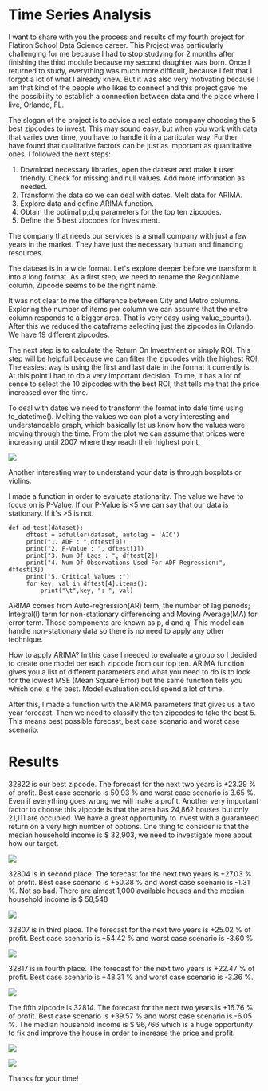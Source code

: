 
# Time Series Analysis

I want to share with you the process and results of my fourth project for Flatiron School Data Science career.
This Project was particularly challenging for me because I had to stop studying for 2 months after finishing the third module because my second daughter was born. Once I returned to study, everything was much more difficult, because I felt that I forgot a lot of what I already knew. But it was also very motivating because I am that kind of the people who likes to connect and this project gave me the possibility to establish a connection between data and the place where I live, Orlando, FL.

The slogan of the project is to advise a real estate company choosing the 5 best zipcodes to invest. This may sound easy, but when you work with data that varies over time, you have to handle it in a particular way. Further, I have found that qualitative factors can be just as important as quantitative ones. I followed the next steps:

1. Download necessary libraries, open the dataset and make it user friendly. Check for missing and null values. Add more information as needed.
2. Transform the data so we can deal with dates. Melt data for ARIMA.
3. Explore data and define ARIMA function.
4. Obtain the optimal p,d,q parameters for the top ten zipcodes.
5. Define the 5 best zipcodes for investment.

The company that needs our services is a small company with just a few years in the market. They have just the necessary human and financing resources.


The dataset is in a wide format. Let's explore deeper before we transform it into a long format. As a first step, we need to rename the RegionName column, Zipcode seems to be the right name.

It was not clear to me the difference between City and Metro columns. Exploring the number of items per column we can assume that the metro column responds to a bigger area. That is very easy using value_counts(). After this we reduced the dataframe selecting just the zipcodes in Orlando. We have 19 different zipcodes.

The next step is to calculate the Return On Investment or simply ROI. This step will be helpfull because we can filter the zipcodes with the highest ROI. The easiest way is using the first and last date in the format it currently is. At this point I had to do a very important decision. To me, it has a lot of sense to select the 10 zipcodes with the best ROI, that tells me that the price increased over the time.

To deal with dates we need to transform the format into date time using to_datetime().
Melting the values we can plot a very interesting and understandable graph, which basically let us know how the values were moving through the time. From the plot we can assume that prices were increasing until 2007 where they reach their highest point.

![](https://imgur.com/tAHH9xd)

Another interesting way to understand your data is through boxplots or violins.

I made a function in order to evaluate stationarity. The value we have to focus on is P-Value. If our P-Value is <5 we can say that our data is stationary. If it's >5 is not.

```
def ad_test(dataset):
     dftest = adfuller(dataset, autolag = 'AIC')
     print("1. ADF : ",dftest[0])
     print("2. P-Value : ", dftest[1])
     print("3. Num Of Lags : ", dftest[2])
     print("4. Num Of Observations Used For ADF Regression:",      dftest[3])
     print("5. Critical Values :")
     for key, val in dftest[4].items():
         print("\t",key, ": ", val)
```

ARIMA comes from Auto-regression(AR) term, the number of lag periods; Integral(I) term for non-stationary differencing and Moving Average(MA) for error term. Those components are known as p, d and q. This model can handle non-stationary data so there is no need to apply any other technique.

How to apply ARIMA? In this case I needed to evaluate a group so I decided to create one model per each zipcode from our top ten. ARIMA function gives you a list of different parameters and what you need to do is to look for the lowest MSE (Mean Square Error) but the same function tells you which one is the best. Model evaluation could spend a lot of time. 

After this, I made a function with the ARIMA parameters that gives us a two year forecast. 
Then we need to classify the ten zipcodes to take the best 5. This means best possible forecast, best case scenario and worst case scenario.


# Results

32822 is our best zipcode. The forecast for the next two years is +23.29 % of profit. Best case scenario is 50.93 % and worst case scenario is 3.65 %. Even if everything goes wrong we will make a profit. Another very important factor to choose this zipcode is that the area has 24,862 houses but only 21,111 are occupied. We have a great opportunity to invest with a guaranteed return on a very high number of options. One thing to consider is that the median household income is $ 32,903, we need to investigate more about how our target.

![](https://i.imgur.com/kUNM13I.png)

32804 is in second place. The forecast for the next two years is +27.03 % of profit. Best case scenario is +50.38 % and worst case scenario is -1.31 %. Not so bad. There are almost 1,000 available houses and the median household income is $ 58,548

![](https://i.imgur.com/e8SrMD8.png)

32807 is in third place. The forecast for the next two years is +25.02 % of profit. Best case scenario is +54.42 % and worst case scenario is -3.60 %.

![](https://i.imgur.com/CrRCwPU.png)

32817 is in fourth place. The forecast for the next two years is +22.47 % of profit. Best case scenario is +48.31 % and worst case scenario is -3.36 %.

![](https://i.imgur.com/7oLuyKa.png)

The fifth zipcode is 32814. The forecast for the next two years is +16.76 % of profit. Best case scenario is +39.57 % and worst case scenario is -6.05 %. The median household income is $ 96,766 which is a huge opportunity to fix and improve the house in order to increase the price and profit.

![](https://i.imgur.com/0N7EkDy.png)

![](https://i.imgur.com/K4d7OPQ.png)

Thanks for your time!
